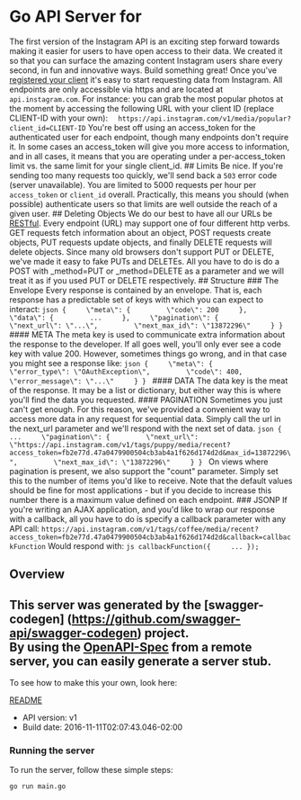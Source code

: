 # Go API Server for 

The first version of the Instagram API is an exciting step forward towards making it easier for users to have open access to their data. We created it so that you can surface the amazing content Instagram users share every second, in fun and innovative ways.  Build something great!  Once you've [registered your client](http://instagram.com/developer/register/) it's easy to start requesting data from Instagram.  All endpoints are only accessible via https and are located at `api.instagram.com`. For instance: you can grab the most popular photos at the moment by accessing the following URL with your client ID (replace CLIENT-ID with your own): ```   https://api.instagram.com/v1/media/popular?client_id=CLIENT-ID ``` You're best off using an access_token for the authenticated user for each endpoint, though many endpoints don't require it. In some cases an access_token will give you more access to information, and in all cases, it means that you are operating under a per-access_token limit vs. the same limit for your single client_id.   ## Limits Be nice. If you're sending too many requests too quickly, we'll send back a `503` error code (server unavailable). You are limited to 5000 requests per hour per `access_token` or `client_id` overall. Practically, this means you should (when possible) authenticate users so that limits are well outside the reach of a given user.  ## Deleting Objects We do our best to have all our URLs be [RESTful](http://en.wikipedia.org/wiki/Representational_state_transfer). Every endpoint (URL) may support one of four different http verbs. GET requests fetch information about an object, POST requests create objects, PUT requests update objects, and finally DELETE requests will delete objects.  Since many old browsers don't support PUT or DELETE, we've made it easy to fake PUTs and DELETEs. All you have to do is do a POST with _method=PUT or _method=DELETE as a parameter and we will treat it as if you used PUT or DELETE respectively.  ## Structure  ### The Envelope Every response is contained by an envelope. That is, each response has a predictable set of keys with which you can expect to interact: ```json {     \"meta\": {         \"code\": 200     },     \"data\": {         ...     },     \"pagination\": {         \"next_url\": \"...\",         \"next_max_id\": \"13872296\"     } } ```  #### META The meta key is used to communicate extra information about the response to the developer. If all goes well, you'll only ever see a code key with value 200. However, sometimes things go wrong, and in that case you might see a response like: ```json {     \"meta\": {         \"error_type\": \"OAuthException\",         \"code\": 400,         \"error_message\": \"...\"     } } ```  #### DATA The data key is the meat of the response. It may be a list or dictionary, but either way this is where you'll find the data you requested. #### PAGINATION Sometimes you just can't get enough. For this reason, we've provided a convenient way to access more data in any request for sequential data. Simply call the url in the next_url parameter and we'll respond with the next set of data. ```json {     ...     \"pagination\": {         \"next_url\": \"https://api.instagram.com/v1/tags/puppy/media/recent?access_token=fb2e77d.47a0479900504cb3ab4a1f626d174d2d&max_id=13872296\",         \"next_max_id\": \"13872296\"     } } ``` On views where pagination is present, we also support the \"count\" parameter. Simply set this to the number of items you'd like to receive. Note that the default values should be fine for most applications - but if you decide to increase this number there is a maximum value defined on each endpoint.  ### JSONP If you're writing an AJAX application, and you'd like to wrap our response with a callback, all you have to do is specify a callback parameter with any API call: ``` https://api.instagram.com/v1/tags/coffee/media/recent?access_token=fb2e77d.47a0479900504cb3ab4a1f626d174d2d&callback=callbackFunction ``` Would respond with: ```js callbackFunction({     ... }); ``` 

## Overview
This server was generated by the [swagger-codegen]
(https://github.com/swagger-api/swagger-codegen) project.  
By using the [OpenAPI-Spec](https://github.com/OAI/OpenAPI-Specification) from a remote server, you can easily generate a server stub.  
-

To see how to make this your own, look here:

[README](https://github.com/swagger-api/swagger-codegen/blob/master/README.md)

- API version: v1
- Build date: 2016-11-11T02:07:43.046-02:00


### Running the server
To run the server, follow these simple steps:

```
go run main.go
```

